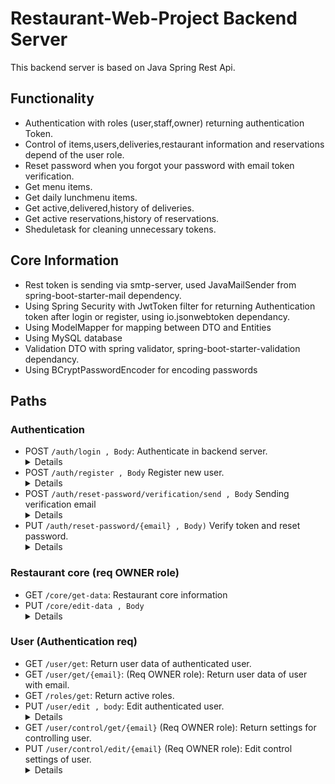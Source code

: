 # Restaurant-Web-Project Backend Server

This backend server is based on Java Spring Rest Api.


## Functionality

-  Authentication with roles (user,staff,owner) returning authentication Token.
-  Control of items,users,deliveries,restaurant information and reservations depend of the user role.
-  Reset password when you forgot your password with email token verification.
-  Get menu items.
-  Get daily lunchmenu items.
-  Get active,delivered,history of deliveries.
-  Get active reservations,history of reservations.
-  Sheduletask for cleaning unnecessary tokens.

## Core Information

 - Rest token is sending via smtp-server, used JavaMailSender from spring-boot-starter-mail dependency.
 - Using Spring Security with JwtToken filter for returning Authentication token after login or register, using io.jsonwebtoken dependancy.
 - Using ModelMapper for mapping between DTO and Entities
 - Using MySQL database
 - Validation DTO with spring validator, spring-boot-starter-validation dependancy.
 - Using BCryptPasswordEncoder for encoding passwords


## Paths
### Authentication
- POST `/auth/login , Body`: Authenticate in backend server. <details>**Returns:** `JWT Token` <br />**Header name:** `Authorization` <br /> **Body:** `username, password` <br /> **Status codes**: `200,403`</details>
- POST `/auth/register , Body` Register new user. <details>**Returns:** `JWT Token` <br />**Header name:** `Authorization` <br /> **Body**: `username, password`<br /> **Status codes**: `200,400(with body error)` <br /> **Validations**: <ul><li>`Email must be valid!`</li><li>`Password must be at least 5 characters!`</li></ul></details>
- POST `/auth/reset-password/verification/send , Body` Sending verification email <details>**Returns**: `Status`<br /> **Status codes**: `200,400(with body error)` <br />**Body**:<ul><li>`email`</li><li>`url`: **Url must be the link of path that will be generated in email etc if your path url is "127.0.0.1/reset-password/verify-token", client will receive email with url for verification -> "http://127.0.0.1/reset-password/verify?token=%s&email=%s".** </li></ul></details>
- PUT `/auth/reset-password/{email} , Body)` Verify token and reset password. <details>**Returns**: `Status`<br />**Status codes**: `200,400(with body error)` <br />**Body**: email,token <br /> **Validations**: <ul><li>`Password must be at least 5 characters!`</li></ul></details>
### Restaurant core (req OWNER role)

- GET `/core/get-data`: Restaurant core information
- PUT `/core/edit-data , Body` <details>**Returns**: `Status`<br />**Status Codes:** `200,400`<br />**Body:** `name,description,openTime,closeTime,guestsStatus,openDay,closeDay,firmName,deliveryStatus,ownerNames,contactsPhoneNumber,location`<br />**Validations:**<ul><li>`Restaurant name must be between 3 and 20 chars!`</li><li>`Restaurant description must be max 50 chars!`</li></ul></details>

### User (Authentication req)

- GET `/user/get`: Return user data of authenticated user.
- GET `/user/get/{email}`: (Req OWNER role): Return user data of user with email.
- GET `/roles/get`: Return active roles.
- PUT `/user/edit , body`: Edit authenticated user. <details>**Returns:** `Status`<br />**Status Codes:** `200,400(with error body)`<br />**Body:** `email,oldPasword,newPassword,address[]`<br />**Validations:** <ul><li>`Password must be at least 5 symbols!`</li><li>`Email must be valid!`</li></ul><br />**Information**: <ul><li>`Single address body is: id,name,city,village,street,number,entrance,floor,apartmentNumber`</li><li>`Address body can be without id, if it is with id server will search for this address, else server will create new record.`</li><li>`oldPassword, can be null`</li></ul></details>
- GET `/user/control/get/{email}` (Req OWNER role): Return settings for controlling user.
- PUT `/user/control/edit/{email}` (Req OWNER role): Edit control settings of user. <details>**Returns:** `Status`<br />**Status codes:** `200,400`<br />**Body:** `enabled,roles`<br />**Information:** `Single role body accept only name.`</details>